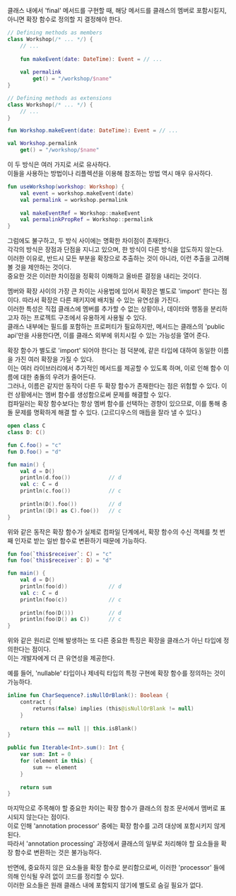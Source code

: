 클래스 내에서 'final' 메서드를 구현할 때, 해당 메서드를 클래스의 멤버로 포함시킬지, 아니면 확장 함수로 정의할 지 결정해야 한다.

```kotlin
// Defining methods as members
class Workshop(/* ... */) {
    // ...
    
    fun makeEvent(date: DateTime): Event = // ...
    
    val permalink 
        get() = "/workshop/$name"
}

// Defining methods as extensions
class Workshop(/* ... */) {
    // ...
}

fun Workshop.makeEvent(date: DateTime): Event = // ...

val Workshop.permalink
    get() = "/workshop/$name" 
```

이 두 방식은 여러 가지로 서로 유사하다.  
이들을 사용하는 방법이나 리플렉션을 이용해 참조하는 방법 역시 매우 유사하다.

```kotlin
fun useWorkshop(workshop: Workshop) {
    val event = workshop.makeEvent(date)
    val permalink = workshop.permalink
    
    val makeEventRef = Workshop::makeEvent
    val permalinkPropRef = Workshop::permalink
}
```

그럼에도 불구하고, 두 방식 사이에는 명확한 차이점이 존재한다.  
각각의 방식은 장점과 단점을 지니고 있으며, 한 방식이 다른 방식을 압도하지 않는다.  
이러한 이유로, 반드시 모든 부분을 확장으로 추출하는 것이 아니라, 이런 추출을 고려해 볼 것을 제안하는 것이다.  
중요한 것은 이러한 차이점을 정확히 이해하고 올바른 결정을 내리는 것이다.

멤버와 확장 사이의 가장 큰 차이는 사용법에 있어서 확장은 별도로 'import' 한다는 점이다. 따라서 확장은 다른 패키지에 배치될 수 있는 유연성을 가진다.   
이러한 특성은 직접 클래스에 멤버를 추가할 수 없는 상황이나, 데이터와 행동을 분리하고자 하는 프로젝트 구조에서 유용하게 사용될 수 있다.  
클래스 내부에는 필드를 포함하는 프로퍼티가 필요하지만, 메서드는 클래스의 'public api'만을 사용한다면, 이를 클래스 외부에 위치시킬 수 있는 가능성을 열어 준다.

확장 함수가 별도로 'import' 되어야 한다는 점 덕분에, 같은 타입에 대하여 동일한 이름을 가진 여러 확장을 가질 수 있다.  
이는 여러 라이브러리에서 추가적인 메서드를 제공할 수 있도록 하며, 이로 인해 함수 이름에 대한 충돌의 우려가 줄어든다.  
그러나, 이름은 같지만 동작이 다른 두 확장 함수가 존재한다는 점은 위험할 수 있다. 이런 상황에서는 멤버 함수를 생성함으로써 문제를 해결할 수 있다.  
컴파일러는 확장 함수보다는 항상 멤버 함수를 선택하는 경향이 있으므로, 이를 통해 충돌 문제를 명확하게 해결 할 수 있다. (고르디우스의 매듭을 잘라 낼 수 있다.)

```kotlin
open class C
class D: C()

fun C.foo() = "c"
fun D.foo() = "d"

fun main() {
    val d = D()
    println(d.foo())            // d
    val c: C = d
    println(c.foo())            // c 
    
    println(D().foo())          // d
    println((D() as C).foo())   // c
}
```

위와 같은 동작은 확장 함수가 실제로 컴파일 단계에서, 확장 함수의 수신 객체를 첫 번째 인자로 받는 일반 함수로 변환하기 때문에 가능하다.

```kotlin
fun foo(`this$receiver`: C) = "c"
fun foo(`this$receiver`: D) = "d"

fun main() {
    val d = D()
    println(foo(d))             // d
    val c: C = d
    println(foo(c))             // c 
    
    println(foo(D()))           // d
    println(foo(D() as C))      // c
}
```

위와 같은 원리로 인해 발생하는 또 다른 중요한 특징은 확장을 클래스가 아닌 타입에 정의한다는 점이다.   
이는 개발자에게 더 큰 유연성을 제공한다.

예를 들어, 'nullable' 타입이나 제네릭 타입의 특정 구현에 확장 함수를 정의하는 것이 가능하다.

```kotlin
inline fun CharSequence?.isNullOrBlank(): Boolean {
    contract { 
        returns(false) implies (this@isNullOrBlank != null) 
    }
    
    return this == null || this.isBlank()
}

public fun Iterable<Int>.sum(): Int {
    var sum: Int = 0
    for (element in this) {
        sum += element
    }
    
    return sum
}
```

마지막으로 주목해야 할 중요한 차이는 확장 함수가 클래스의 참조 문서에서 멤버로 표시되지 않는다는 점이다.  
이로 인해 'annotation processor' 중에는 확장 함수를 고려 대상에 포함시키지 않게 된다.  
따라서 'annotation processing' 과정에서 클래스의 일부로 처리해야 할 요소들을 확장 함수로 변환하는 것은 불가능하다.  

반면에, 중요하지 않은 요소들을 확장 함수로 분리함으로써, 이러한 'processor' 들에 의해 인식될 우려 없이 코드를 정리할 수 있다.  
이러한 요소들은 원래 클래스 내에 포함되지 않기에 별도로 숨길 필요가 없다.